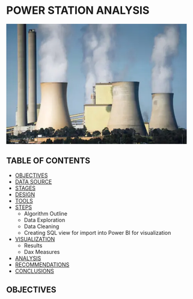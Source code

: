 # POWER STATION ANALYSIS
![Power Station](assets/images/Station_image.png)
## TABLE OF CONTENTS
- [OBJECTIVES](#underline)
- [DATA SOURCE](#underline)
- [STAGES](#underline)
- [DESIGN](#underline)
- [TOOLS](#underline)
- [STEPS](#underline)
  -  Algorithm Outline
  -  Data Exploration
  -  Data Cleaning
  -  Creating SQL view for import into Power BI for visualization
- [VISUALIZATION](#underline)
  -  Results
  -  Dax Measures
- [ANALYSIS](#underline)
- [RECOMMENDATIONS](#underline)
- [CONCLUSIONS](#underline)


## OBJECTIVES
 

